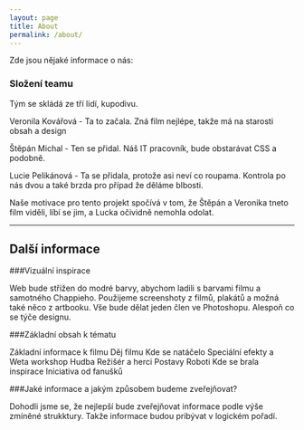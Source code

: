 ```yaml
---
layout: page
title: About
permalink: /about/
---
```


Zde jsou nějaké informace o nás:

### Složení teamu

Tým se skládá ze tří lidí, kupodivu.

Veronila Kovářová - Ta to začala. Zná film nejlépe, takže má na starosti obsah a design

Štěpán Michal - Ten se přidal. Náš IT pracovník, bude obstarávat CSS a podobně.

Lucie Pelikánová - Ta se přidala, protože asi neví co roupama. Kontrola po nás dvou a také brzda pro případ že děláme blbosti.

Naše motivace pro tento projekt spočívá v tom, že Štěpán a Veronika tneto film viděli, líbí se jim, a Lucka očividně nemohla odolat.

---
Další informace
---

###Vizuální inspirace

Web bude střižen do modré barvy, abychom ladili s barvami filmu a samotného Chappieho. Použijeme screenshoty z filmů, plakátů a možná také něco z artbooku. Vše bude dělat jeden člen ve Photoshopu. Alespoň co se týče designu.

###Základní obsah k tématu

Základní informace k filmu
Děj filmu
Kde se natáčelo
Speciální efekty a Weta workshop
Hudba
Režišér a herci
Postavy
Roboti
Kde se brala inspirace
Iniciativa od fanušků

###Jaké informace a jakým způsobem budeme zveřejňovat?

Dohodli jsme se, že nejlepší bude zveřejňovat informace podle výše zmíněné strukktury. Takže informace budou pribývat v logickém pořadí.
